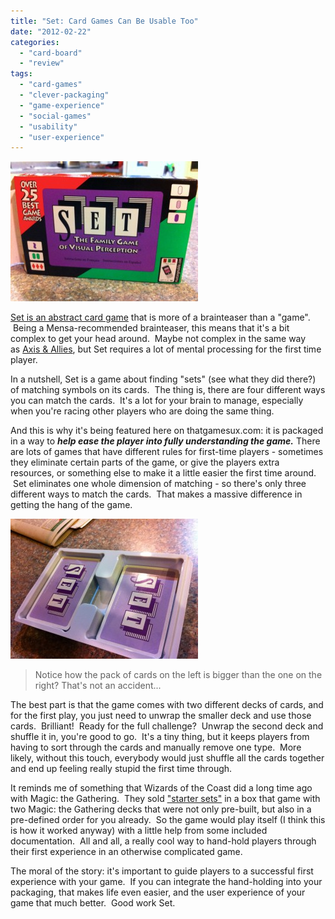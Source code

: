 ```yaml
---
title: "Set: Card Games Can Be Usable Too"
date: "2012-02-22"
categories: 
  - "card-board"
  - "review"
tags: 
  - "card-games"
  - "clever-packaging"
  - "game-experience"
  - "social-games"
  - "usability"
  - "user-experience"
---
```


![Box for Set](images/IMG_1735-300x224.jpg "set_the_card_game")

[Set is an abstract card game](http://boardgamegeek.com/boardgame/1198/set) that is more of a brainteaser than a "game".  Being a Mensa-recommended brainteaser, this means that it's a bit complex to get your head around.  Maybe not complex in the same way as [Axis & Allies](http://boardgamegeek.com/boardgame/98/axis-allies), but Set requires a lot of mental processing for the first time player.

In a nutshell, Set is a game about finding "sets" (see what they did there?) of matching symbols on its cards.  The thing is, there are four different ways you can match the cards.  It's a lot for your brain to manage, especially when you're racing other players who are doing the same thing.

And this is why it's being featured here on thatgamesux.com: it is packaged in a way to **_help ease the player into fully understanding the game._** There are lots of games that have different rules for first-time players - sometimes they eliminate certain parts of the game, or give the players extra resources, or something else to make it a little easier the first time around.  Set eliminates one whole dimension of matching - so there's only three different ways to match the cards.  That makes a massive difference in getting the hang of the game.

[![The decks of cards that come with Set](images/IMG_1736-300x224.jpg "set_card_decks")](http://www.thatgamesux.com/wp-content/uploads/2012/02/IMG_1736.jpg)
> Notice how the pack of cards on the left is bigger than the one on the right? That's not an accident...

The best part is that the game comes with two different decks of cards, and for the first play, you just need to unwrap the smaller deck and use those cards.  Brilliant!  Ready for the full challenge?  Unwrap the second deck and shuffle it in, you're good to go.  It's a tiny thing, but it keeps players from having to sort through the cards and manually remove one type.  More likely, without this touch, everybody would just shuffle all the cards together and end up feeling really stupid the first time through.

It reminds me of something that Wizards of the Coast did a long time ago with Magic: the Gathering.  They sold ["starter sets"](http://en.wikipedia.org/wiki/Starter_(Magic:_The_Gathering)) in a box that game with two Magic: the Gathering decks that were not only pre-built, but also in a pre-defined order for you already.  So the game would play itself (I think this is how it worked anyway) with a little help from some included documentation.  All and all, a really cool way to hand-hold players through their first experience in an otherwise complicated game.

The moral of the story: it's important to guide players to a successful first experience with your game.  If you can integrate the hand-holding into your packaging, that makes life even easier, and the user experience of your game that much better.  Good work Set.

